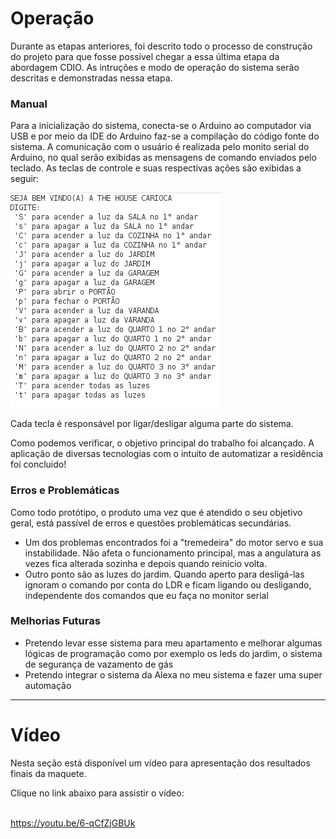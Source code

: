 # Operação

Durante as etapas anteriores, foi descrito todo o processo de construção do projeto para que fosse possível chegar a essa última etapa da abordagem CDIO. 
As intruções e modo de operação do sistema serão descritas e demonstradas nessa etapa.

### Manual

Para a inicialização do sistema, conecta-se o Arduino ao computador via USB e por meio da IDE do Arduino faz-se a compilação do código fonte do sistema. A comunicação com o usuário é realizada pelo monito serial do Arduino, no qual serão exibidas as mensagens de comando enviados pelo teclado. As teclas de controle e suas respectivas ações são exibidas a seguir:

![Manual](./Figuras/manual.png)

Cada tecla é responsável por ligar/desligar alguma parte do sistema.

Como podemos verificar, o objetivo principal do trabalho foi alcançado. A aplicação de diversas tecnologias com o intuito de automatizar a residência foi concluido! 

### Erros e Problemáticas

Como todo protótipo, o produto uma vez que é atendido o seu objetivo geral, está passível de erros e questões problemáticas secundárias. 
* Um dos problemas encontrados foi a "tremedeira" do motor servo e sua instabilidade. Não afeta o funcionamento principal, mas a angulatura as vezes fica alterada sozinha e depois quando reinicio volta.
* Outro ponto são as luzes do jardim. Quando aperto para desligá-las ignoram o comando por conta do LDR e ficam ligando ou desligando, independente dos comandos que eu faça no monitor serial

### Melhorias Futuras

* Pretendo levar esse sistema para meu apartamento e melhorar algumas lógicas de programação como por exemplo os leds do jardim, o sistema de segurança de vazamento de gás
* Pretendo integrar o sistema da Alexa no meu sistema e fazer uma super automação

---
# Vídeo

Nesta seção está disponível um vídeo para apresentação dos resultados finais da maquete.

Clique no link abaixo para assistir o vídeo:

<br> https://youtu.be/6-qCfZjGBUk
